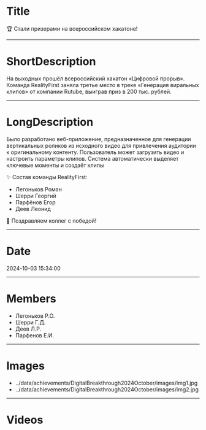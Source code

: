 # Title

🏆 Стали призерами на всероссийском хакатоне!

---

# ShortDescription

На выходных прошёл всероссийский хакатон «Цифровой прорыв». Команда RealityFirst заняла третье место в треке «Генерация виральных клипов» от компании Rutube, выиграв приз в 200 тыс. рублей.

---

# LongDescription

Было разработано веб-приложение, предназначенное для генерации вертикальных роликов из исходного видео для привлечения аудитории к оригинальному контенту. Пользователь может загрузить видео и настроить параметры клипов. Система автоматически выделяет ключевые моменты и создаёт клипы

✨ Состав команды RealityFirst:
- Легоньков Роман
- Шерри Георгий
- Парфёнов Егор
- Деев Леонид

🎉 Поздравляем коллег с победой!

---

# Date

2024-10-03 15:34:00

---

# Members

- Легоньков Р.О.
- Шерри Г.Д.
- Деев Л.Р.
- Парфенов Е.И.

---

# Images

- ../data/achievements/DigitalBreakthrough2024October/images/img1.jpg
- ../data/achievements/DigitalBreakthrough2024October/images/img2.jpg

---

# Videos
